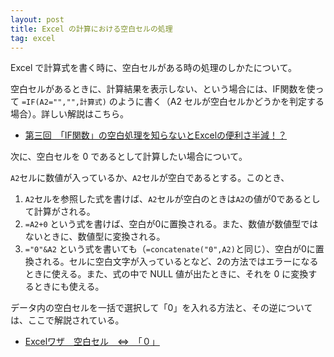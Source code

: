 ```yaml
---
layout: post
title: Excel の計算における空白セルの処理
tag: excel
---
```

Excel で計算式を書く時に、空白セルがある時の処理のしかたについて。

空白セルがあるときに、計算結果を表示しない、という場合には、IF関数を使って ```=IF(A2="","",計算式)``` のように書く（A2 セルが空白セルかどうかを判定する場合）。詳しい解説はこちら。

- [第三回　「IF関数」の空白処理を知らないとExcelの便利さ半減！？](http://www.hello-pc.net/howto-excel/ifkansuu/)

次に、空白セルを 0 であるとして計算したい場合について。

```A2```セルに数値が入っているか、```A2```セルが空白であるとする。このとき、

1. ```A2```セルを参照した式を書けば、```A2```セルが空白のときは```A2```の値が0であるとして計算がされる。
2. ```=A2+0``` という式を書けば、空白が0に置換される。また、数値が数値型ではないときに、数値型に変換される。
3. ```="0"&A2``` という式を書いても（```=concatenate("0",A2)```と同じ）、空白が0に置換される。セルに空白文字が入っているとなど、2の方法ではエラーになるときに使える。また、式の中で NULL 値が出たときに、それを 0 に変換するときにも使える。

データ内の空白セルを一括で選択して「0」を入れる方法と、その逆については、ここで解説されている。

- [Excelワザ　空白セル　⇔　「０」](http://schoolpc.exblog.jp/19996250)
